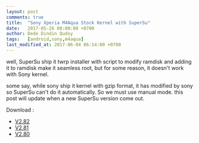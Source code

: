 ```yaml
---
layout: post
comments: true
title:  "Sony Xperia M4Aqua Stock Kernel with SuperSu"
date:   2017-05-26 08:00:00 +0700
author: Dede Dindin Qudsy
tags:   [android,sony,m4aqua]
last_modified_at: 2017-06-04 06:14:00 +0700
---
```

well, SuperSu ship it twrp installer with script to modify ramdisk and adding it to ramdisk make it seamless root, but for some reason, it doesn't work with Sony kernel.

some say, while sony ship it kernel with gzip format, it has modified by sony so SuperSu can't do it automatically. So we must use manual mode. this post will update when a new SuperSu version come out.

Download :
 - [V2.82](https://www.androidfilehost.com/?fid=745425885120737685)
 - [V2.81](https://www.androidfilehost.com/?fid=745425885120734671)
 - [V2.80](https://www.androidfilehost.com/?fid=673368273298957486)

